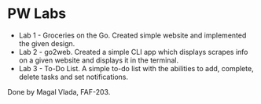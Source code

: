 # PW Labs

* Lab 1 - Groceries on the Go. Created simple website and implemented the given design.
* Lab 2 - go2web. Created a simple CLI app which displays scrapes info on a given website and displays it in the terminal.
* Lab 3 - To-Do List. A simple to-do list with the abilities to add, complete, delete tasks and set notifications.

Done by Magal Vlada, FAF-203.
